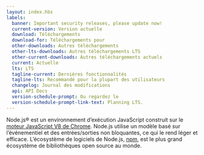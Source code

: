 ```yaml
---
layout: index.hbs
labels:
  banner: Important security releases, please update now!
  current-version: Version actuelle
  download: Téléchargements
  download-for: Téléchargements pour
  other-downloads: Autres téléchargements
  other-lts-downloads: Autres téléchargements LTS
  other-current-downloads: Autres téléchargements actuels
  current: Actuelle
  lts: LTS
  tagline-current: Dernières fonctionnalités
  tagline-lts: Recommandé pour la plupart des utilisateurs
  changelog: Journal des modifications
  api: API Docs
  version-schedule-prompt: Ou regardez le
  version-schedule-prompt-link-text: Planning LTS.
---
```


Node.js® est un environnement d’exécution JavaScript construit sur le [moteur JavaScript V8 de Chrome](https://developers.google.com/v8/).
Node.js utilise un modèle basé sur l’événementiel et des entrées/sorties non bloquantes, ce qui le rend léger et efficace. L’écosystème de logiciels de Node.js, [npm](https://www.npmjs.com/), est le plus grand écosystème de bibliothèques open source au monde.
